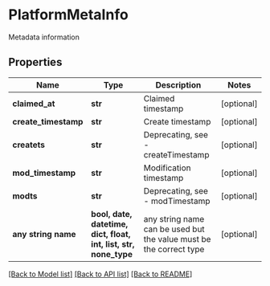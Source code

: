 # PlatformMetaInfo

Metadata information

## Properties
Name | Type | Description | Notes
------------ | ------------- | ------------- | -------------
**claimed_at** | **str** | Claimed timestamp | [optional] 
**create_timestamp** | **str** | Create timestamp | [optional] 
**createts** | **str** | Deprecating, see - createTimestamp | [optional] 
**mod_timestamp** | **str** | Modification timestamp | [optional] 
**modts** | **str** | Deprecating, see - modTimestamp | [optional] 
**any string name** | **bool, date, datetime, dict, float, int, list, str, none_type** | any string name can be used but the value must be the correct type | [optional]

[[Back to Model list]](../README.md#documentation-for-models) [[Back to API list]](../README.md#documentation-for-api-endpoints) [[Back to README]](../README.md)


